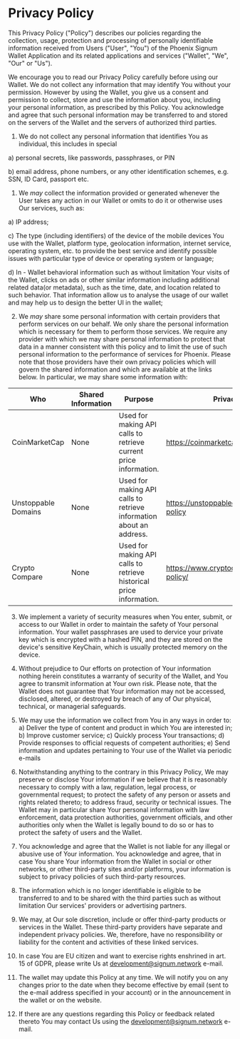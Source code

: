 # Privacy Policy

This Privacy Policy ("Policy") describes our policies regarding the collection, usage, protection and processing of personally identifiable information received from Users ("User", "You") of the Phoenix Signum Wallet Application and its related applications and services ("Wallet", "We", "Our" or "Us").

We encourage you to read our Privacy Policy carefully before using our Wallet. We do not collect any information that may identify You without your permission. However by using the Wallet, you give us a consent and permission to collect, store and use the information about you, including your personal information, as prescribed by this Policy. You acknowledge and agree that such personal information may be transferred to and stored on the servers of the Wallet and the servers of authorized third parties.

1. We do not collect any personal information that identifies You as individual, this includes in special
   
  a) personal secrets, like passwords, passphrases, or PIN

  b) email address, phone numbers, or any other identification schemes, e.g. SSN, ID Card, passport etc. 

1. We _may_ collect the information provided or generated whenever the User takes any action in our Wallet or omits to do it or otherwise uses Our services, such as:

  a) IP address;

  c) The type (including identifiers) of the device of the mobile devices You use with the Wallet, platform type, geolocation information, internet service, operating system, etc. to provide the best service and identify possible issues with particular type of device or operating system or language;

  d) In - Wallet behavioral information such as without limitation Your visits of the Wallet, clicks on ads or other similar information including additional related data(or metadata), such as the time, date, and location related to such behavior. That information allow us to analyse the usage of our wallet and may help us to design the better UI in the wallet;

2. We _may_ share some personal information with certain providers that perform services on our behalf. We only share the personal information which is necessary for them to perform those services. We require any provider with which we may share personal information to protect that data in a manner consistent with this policy and to limit the use of such personal information to the performance of services for Phoenix. Please note that those providers have their own privacy policies which will govern the shared information and which are available at the links below. In particular, we may share some information with:

| Who                 | Shared Information | Purpose                                                             | Privacy Policy                                |
|---------------------|--------------------|---------------------------------------------------------------------|-----------------------------------------------|
| CoinMarketCap       | None               | Used for making API calls to retrieve current price information.    | https://coinmarketcap.com/privacy/            |
| Unstoppable Domains | None               | Used for making API calls to retrieve information about an address. | https://unstoppabledomains.com/privacy-policy |
| Crypto Compare      | None               | Used for making API calls to retrieve historical price information. | https://www.cryptocompare.com/privacy-policy/ |


3. We implement a variety of security measures when You enter, submit, or access to our Wallet in order to maintain the safety of Your personal information. Your wallet passphrases are used to dervice your private key which is encrypted with a hashed PIN, and they are stored on the device's sensitive KeyChain, which is usually protected memory on the device.

4. Without prejudice to Our efforts on protection of Your information nothing herein constitutes a warranty of security of the Wallet, and You agree to transmit information at Your own risk. Please note, that the Wallet does not guarantee that Your information may not be accessed, disclosed, altered, or destroyed by breach of any of Our physical, technical, or managerial safeguards.

5. We may use the information we collect from You in any ways in order to:
  a) Deliver the type of content and product in which You are interested in;
  b) Improve customer service;
  c) Quickly process Your transactions;
  d) Provide responses to official requests of competent authorities;
  e) Send information and updates pertaining to Your use of the Wallet via periodic e-mails

6. Notwithstanding anything to the contrary in this Privacy Policy, We may preserve or disclose Your information if we believe that it is reasonably necessary to comply with a law, regulation, legal process, or governmental request; to protect the safety of any person or assets and rights related thereto; to address fraud, security or technical issues. The Wallet may in particular share Your personal information with law enforcement, data protection authorities, government officials, and other authorities only when the Wallet is legally bound to do so or has to protect the safety of users and the Wallet.

7. You acknowledge and agree that the Wallet is not liable for any illegal or abusive use of Your information. You acknowledge and agree, that in case You share Your information from the Wallet in social or other networks, or other third-party sites and/or platforms, your information is subject to privacy policies of such third-party resources.

8. The information which is no longer identifiable is eligible to be transferred to and to be shared with the third parties such as without limitation Our services' providers or advertising partners.

9. We may, at Our sole discretion, include or offer third-party products or services in the Wallet. These third-party providers have separate and independent privacy policies. We, therefore, have no responsibility or liability for the content and activities of these linked services.

10. In case You are EU citizen and want to exercise rights enshrined in art. 15 of GDPR, please write Us at development@signum.network e-mail.

11. The wallet may update this Policy at any time. We will notify you on any changes prior to the date when they become effective by email (sent to the e-mail address specified in your account) or in the announcement in the wallet or on the website.

12. If there are any questions regarding this Policy or feedback related thereto You may contact Us using the development@signum.network e-mail.
